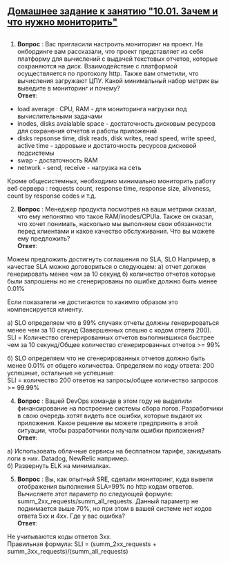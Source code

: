 ## [Домашнее задание к занятию "10.01. Зачем и что нужно мониторить"](https://github.com/netology-code/mnt-homeworks/tree/master/10-monitoring-01-base)
## 

1. **Вопрос** : Вас пригласили настроить мониторинг на проект. На онбординге вам рассказали, что проект представляет из себя платформу для вычислений с выдачей текстовых отчетов, которые сохраняются на диск. Взаимодействие с платформой осуществляется по протоколу http. Также вам отметили, что вычисления загружают ЦПУ. Какой минимальный набор метрик вы выведите в мониторинг и почему?  
**Ответ**: 
* load average : CPU, RAM - для мониторинга нагрузки под вычислительными задачами  
* inodes, disks avaialable space - достаточность  дисковым ресурсов для сохранения отчетов и работы приложений
* disks repsonse time, disk reads, disk writes, read speed, write speed, active time - здоровьие и достаточность ресурсов дисковой подсистемы
* swap - достаточность RAM
* network - send, receive - нагрузка на сеть

Кроме общесистемных, необходимо минимально мониторить работу веб сервера : requests count, response time, response size, aliveness, count by response codes и т.д.  

2. **Вопрос** : Менеджер продукта посмотрев на ваши метрики сказал, что ему непонятно что такое RAM/inodes/CPUla. Также он сказал, что хочет понимать, насколько мы выполняем свои обязанности перед клиентами и какое качество обслуживания. Что вы можете ему предложить?  
**Ответ**:  

Можем предложить достигнуть соглашения по SLA, SLO
Например, в качестве SLA можно договориться о следующем: 
а) отчет должен генерировать менее чем за 10 секунд 
б) количество отчетов которые были запрошены но не сгенерированы по ошибке должно быть менее 0.01% 

Если показатели не достигаются то какимто образом это компенсируется клиенту.

а) SLO определяем что в 99% случаях отчеты должны генерироваться менее чем за 10 секунд (Завершенных спешно с кодом ответа 200).  
SLI = Количество сгенерированных отчетов выполнившихся быстрее чем за 10 секунд/Общее количество сгенерированных отчетов >= 99%

б) SLO определяем что не сгенерированных отчетов должно быть менее 0.01% от общего количества. Определяем по коду ответа: 200 успешные, остальные не успешные  
SLI = количество 200 ответов на запросы/общее количество запросов  >= 99.99%  

4. **Вопрос** : Вашей DevOps команде в этом году не выделили финансирование на построение системы сбора логов. Разработчики в свою очередь хотят видеть все ошибки, которые выдают их приложения. Какое решение вы можете предпринять в этой ситуации, чтобы разработчики получали ошибки приложения?  
**Ответ**:

а) Использовать облачные сервисы на бесплатном тарифе, закидывать логи в них. Datadog, NewRelic например.   
б) Развернуть ELK на минималках.

5. **Вопрос** : Вы, как опытный SRE, сделали мониторинг, куда вывели отображения выполнения SLA=99% по http кодам ответов. Вычисляете этот параметр по следующей формуле: summ_2xx_requests/summ_all_requests. Данный параметр не поднимается выше 70%, но при этом в вашей системе нет кодов ответа 5xx и 4xx. Где у вас ошибка?  
**Ответ**:

Не учитываются коды ответов 3хх.  
Правильная формула: SLI = (summ_2xx_requests + summ_3xx_requests)/(summ_all_requests)
